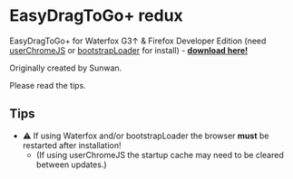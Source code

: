 # EasyDragToGo+ redux  #

EasyDragToGo+ for Waterfox G3↑ & Firefox Developer Edition (need [userChromeJS](https://github.com/xiaoxiaoflood/firefox-scripts) or [bootstrapLoader](https://github.com/xiaoxiaoflood/firefox-scripts/tree/master/extensions/bootstrapLoader) for install) - __[download here!](https://github.com/117649/EasyDragToGo-Redux/releases)__

Originally created by Sunwan.

Please read the tips.

## Tips ##
* :warning: If using Waterfox and/or bootstrapLoader the browser __must__ be restarted after installation!
  * (If using userChromeJS the startup cache may need to be cleared between updates.)
